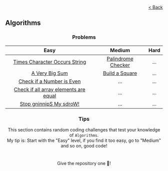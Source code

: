 <p align="right">
  <a href="../../../README.md">< Back</a>
</p>

<h2>Algorithms</h2>

<h3 align="center">Problems</h3>

<div align="center">

| Easy 	| Medium 	| Hard 	|
|:---:	|:---:	|:---:	|
| [Times Character Occurs String](./times-character-occurs-string/problem.md)	| [Palindrome Checker](./palindrome-checker/problem.md) 	| ... 	|
| [A Very Big Sum](./a-very-big-sum/problem.md) 	| [Build a Square](./build-a-square/problem.md) | ... 	|
| [Check if a Number is Even](./check-if-a-number-is-even/problem.md) | ... | ... |
| [Check if all array elements are equal](./check-if-all-array-elements-are-equal/problem.md) | ... | ... |
| [Stop gninnipS My sdroW!](./stop-gninnips-my-sdrow/problem.md) | ... | ... |

</div>

<h3 align="center">Tips</h3>

<p align="center">This section contains random coding challenges that test your knowledge of <code>Algorithms</code>.<br> My tip is: Start with the "Easy" level, if you find it too easy, go to "Medium" and so on, good code!</p>

#

<p align="center">Give the repository one 🌟!<p>

